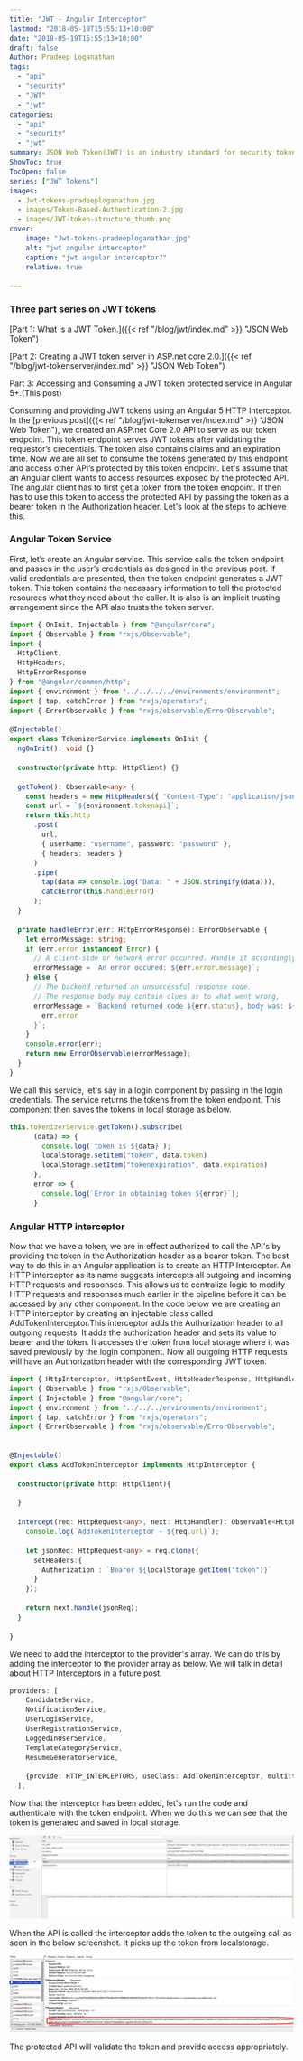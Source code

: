 ```yaml
---
title: "JWT - Angular Interceptor"
lastmod: "2018-05-19T15:55:13+10:00"
date: "2018-05-19T15:55:13+10:00"
draft: false
Author: Pradeep Loganathan
tags: 
  - "api"   
  - "security"
  - "JWT"
  - "jwt"
categories: 
  - "api"
  - "security"
  - "jwt"
summary: JSON Web Token(JWT) is an industry standard for security tokens used to securely transmit information between client and server as JSON objects.It provides a solution to the problem of passing claims between parties. In this post we will create an Angular interceptor to introspect JWT tokens.
ShowToc: true
TocOpen: false
series: ["JWT Tokens"]
images:
  - Jwt-tokens-pradeeploganathan.jpg
  - images/Token-Based-Authentication-2.jpg
  - images/JWT-token-structure_thumb.png
cover:
    image: "Jwt-tokens-pradeeploganathan.jpg"
    alt: "jwt angular interceptor"
    caption: "jwt angular interceptor?"
    relative: true
 
---
```


### Three part series on JWT tokens

[Part 1: What is a JWT Token.]({{< ref "/blog/jwt/index.md" >}} "JSON Web Token")

[Part 2: Creating a JWT token server in ASP.net core 2.0.]({{< ref "/blog/jwt-tokenserver/index.md" >}} "JSON Web Token")

Part 3: Accessing and Consuming a JWT token protected service in Angular 5+.(This post)

Consuming and providing JWT tokens using an Angular 5 HTTP Interceptor. In the [previous post]({{< ref "/blog/jwt-tokenserver/index.md" >}} "JSON Web Token"), we created an ASP.net Core 2.0 API to serve as our token endpoint. This token endpoint serves JWT tokens after validating the requestor’s credentials. The token also contains claims and an expiration time. Now we are all set to consume the tokens generated by this endpoint and access other API’s protected by this token endpoint. Let's assume that an Angular client wants to access resources exposed by the protected API. The angular client has to first get a token from the token endpoint. It then has to use this token to access the protected API by passing the token as a bearer token in the Authorization header. Let's look at the steps to achieve this.

### Angular Token Service

First, let’s create an Angular service. This service calls the token endpoint and passes in the user’s credentials as designed in the previous post. If valid credentials are presented, then the token endpoint generates a JWT token. This token contains the necessary information to tell the protected resources what they need about the caller. It is also is an implicit trusting arrangement since the API also trusts the token server.

```typescript
import { OnInit, Injectable } from "@angular/core";
import { Observable } from "rxjs/Observable";
import {
  HttpClient,
  HttpHeaders,
  HttpErrorResponse
} from "@angular/common/http";
import { environment } from "../../../../environments/environment";
import { tap, catchError } from "rxjs/operators";
import { ErrorObservable } from "rxjs/observable/ErrorObservable";

@Injectable()
export class TokenizerService implements OnInit {
  ngOnInit(): void {}

  constructor(private http: HttpClient) {}

  getToken(): Observable<any> {
    const headers = new HttpHeaders({ "Content-Type": "application/json" });
    const url = `${environment.tokenapi}`;
    return this.http
      .post(
        url,
        { userName: "username", password: "password" },
        { headers: headers }
      )
      .pipe(
        tap(data => console.log("Data: " + JSON.stringify(data))),
        catchError(this.handleError)
      );
  }

  private handleError(err: HttpErrorResponse): ErrorObservable {
    let errorMessage: string;
    if (err.error instanceof Error) {
      // A client-side or network error occurred. Handle it accordingly.
      errorMessage = `An error occured: ${err.error.message}`;
    } else {
      // The backend returned an unsuccessful response code.
      // The response body may contain clues as to what went wrong,
      errorMessage = `Backend returned code ${err.status}, body was: ${
        err.error
      }`;
    }
    console.error(err);
    return new ErrorObservable(errorMessage);
  }
}
```

We call this service, let's say in a login component by passing in the login credentials. The service returns the tokens from the token endpoint. This component then saves the tokens in local storage as below.

```typescript
this.tokenizerService.getToken().subscribe(
      (data) => {
        console.log(`token is ${data}`);
        localStorage.setItem("token", data.token)
        localStorage.setItem("tokenexpiration", data.expiration)
      },
      error => {
        console.log(`Error in obtaining token ${error}`);
      }
```

### Angular HTTP interceptor

Now that we have a token, we are in effect authorized to call the API's by providing the token in the Authorization header as a bearer token. The best way to do this in an Angular application is to create an HTTP Interceptor. An HTTP interceptor as its name suggests intercepts all outgoing and incoming HTTP requests and responses. This allows us to centralize logic to modify HTTP requests and responses much earlier in the pipeline before it can be accessed by any other component. In the code below we are creating an HTTP interceptor by creating an injectable class called AddTokenInterceptor.This interceptor adds the Authorization header to all outgoing requests. It adds the authorization header and sets its value to bearer and the token. It accesses the token from local storage where it was saved previously by the login component. Now all outgoing HTTP requests will have an Authorization header with the corresponding JWT token.

```typescript
import { HttpInterceptor, HttpSentEvent, HttpHeaderResponse, HttpHandler, HttpEvent, HttpRequest, HttpHeaders, HttpClient, HttpErrorResponse } from "@angular/common/http";
import { Observable } from "rxjs/Observable";
import { Injectable } from "@angular/core";
import { environment } from "../../../environments/environment";
import { tap, catchError } from "rxjs/operators";
import { ErrorObservable } from "rxjs/observable/ErrorObservable";


@Injectable()
export class AddTokenInterceptor implements HttpInterceptor {
  
  constructor(private http: HttpClient){
    
  }

  intercept(req: HttpRequest<any>, next: HttpHandler): Observable<HttpEvent<any>> {
    console.log(`AddTokenInterceptor - ${req.url}`);
    
    let jsonReq: HttpRequest<any> = req.clone({
      setHeaders:{
        Authorization : `Bearer ${localStorage.getItem("token")}`
      }
    });
    
    return next.handle(jsonReq);
  }
  
}
```

We need to add the interceptor to the provider's array. We can do this by adding the interceptor to the provider array as below. We will talk in detail about HTTP Interceptors in a future post.

```typescript
providers: [
    CandidateService,     
    NotificationService,
    UserLoginService,
    UserRegistrationService,
    LoggedInUserService,
    TemplateCategoryService,
    ResumeGeneratorService,
    
    {provide: HTTP_INTERCEPTORS, useClass: AddTokenInterceptor, multi:true},
  ],
```

Now that the interceptor has been added, let's run the code and authenticate with the token endpoint. When we do this we can see that the token is generated and saved in local storage.

![Browser Local Storage](images/localstorage.png)

When the API is called the interceptor adds the token to the outgoing call as seen in the below screenshot. It picks up the token from localstorage.

![Bearer Token](images/Bearer-Token-1.png)

The protected API will validate the token and provide access appropriately.
